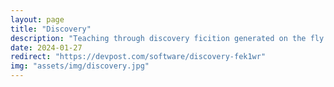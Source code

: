 ```yaml
---
layout: page
title: "Discovery"
description: "Teaching through discovery ficition generated on the fly using LLMs."
date: 2024-01-27
redirect: "https://devpost.com/software/discovery-fek1wr"
img: "assets/img/discovery.jpg"
---
```

